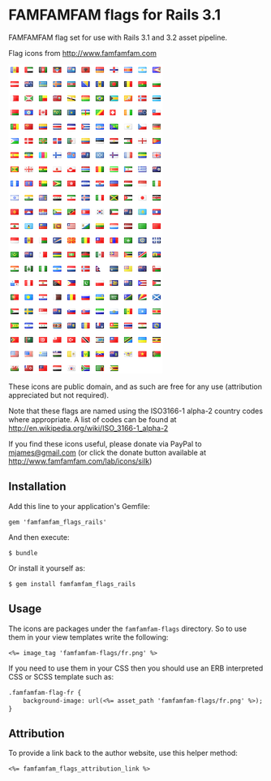 # FAMFAMFAM flags for Rails 3.1

FAMFAMFAM flag set for use with Rails 3.1 and 3.2 asset pipeline.

Flag icons from http://www.famfamfam.com

![FAMFAMFAM flags](flags_preview_large.png)

These icons are public domain, and as such are free for any use (attribution appreciated but not required).

Note that these flags are named using the ISO3166-1 alpha-2 country codes where appropriate.
A list of codes can be found at http://en.wikipedia.org/wiki/ISO_3166-1_alpha-2

If you find these icons useful, please donate via PayPal to mjames@gmail.com
(or click the donate button available at http://www.famfamfam.com/lab/icons/silk)

## Installation

Add this line to your application's Gemfile:

    gem 'famfamfam_flags_rails'

And then execute:

    $ bundle

Or install it yourself as:

    $ gem install famfamfam_flags_rails

## Usage

The icons are packages under the `famfamfam-flags` directory.
So to use them in your view templates write the following:

    <%= image_tag 'famfamfam-flags/fr.png' %>

If you need to use them in your CSS then you should use an
ERB interpreted CSS or SCSS template such as:

    .famfamfam-flag-fr {
        background-image: url(<%= asset_path 'famfamfam-flags/fr.png' %>);
    }

## Attribution

To provide a link back to the author website, use this helper method:

    <%= famfamfam_flags_attribution_link %>
